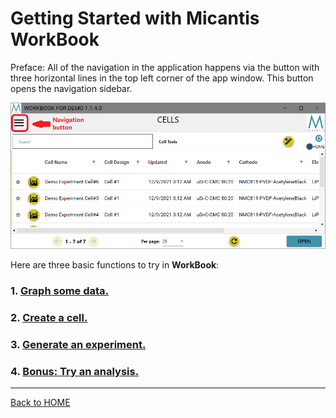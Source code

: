 # Getting Started with Micantis WorkBook

Preface: All of the navigation in the application happens via the button with three horizontal lines in the top left corner of the app window. This button opens the navigation sidebar.

![WorkBook's navigation button](/images/workbook_home.png)

Here are three basic functions to try in **WorkBook**:

### 1. [Graph some data.](gettingstarted1.md)

### 2. [Create a cell.](gettingstarted2.md)

### 3. [Generate an experiment.](gettingstarted3.md)

### 4. [Bonus: Try an analysis.](gettingstarted4.md)

---

[Back to HOME](index.md)